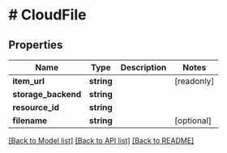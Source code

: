 # # CloudFile

## Properties

Name | Type | Description | Notes
------------ | ------------- | ------------- | -------------
**item_url** | **string** |  | [readonly]
**storage_backend** | **string** |  |
**resource_id** | **string** |  |
**filename** | **string** |  | [optional]

[[Back to Model list]](../../README.md#models) [[Back to API list]](../../README.md#endpoints) [[Back to README]](../../README.md)
